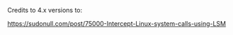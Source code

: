 Credits to 4.x versions to: 

https://sudonull.com/post/75000-Intercept-Linux-system-calls-using-LSM
